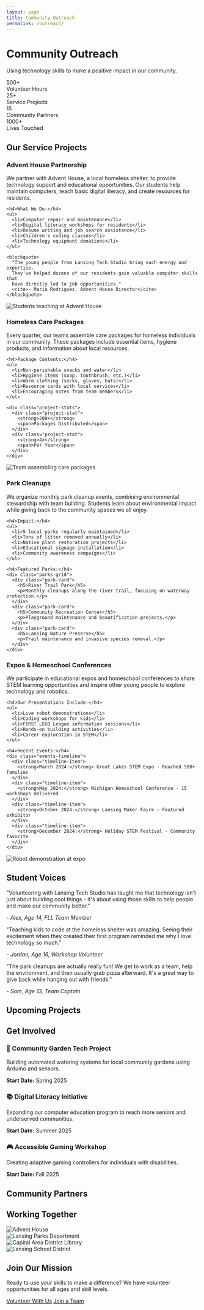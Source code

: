 ```yaml
---
layout: page
title: Community Outreach
permalink: /outreach/
---
```


<div class="outreach-hero">
  <h1>Community Outreach</h1>
  <p class="lead">Using technology skills to make a positive impact in our community.</p>
</div>

<div class="impact-stats">
  <div class="stat-item">
    <div class="stat-number">500+</div>
    <div class="stat-label">Volunteer Hours</div>
  </div>
  <div class="stat-item">
    <div class="stat-number">25+</div>
    <div class="stat-label">Service Projects</div>
  </div>
  <div class="stat-item">
    <div class="stat-number">15</div>
    <div class="stat-label">Community Partners</div>
  </div>
  <div class="stat-item">
    <div class="stat-number">1000+</div>
    <div class="stat-label">Lives Touched</div>
  </div>
</div>

## Our Service Projects

### Advent House Partnership

<div class="project-section">
  <div class="project-content">
    <p>
      We partner with Advent House, a local homeless shelter, to provide technology 
      support and educational opportunities. Our students help maintain computers, 
      teach basic digital literacy, and create resources for residents.
    </p>
    
    <h4>What We Do:</h4>
    <ul>
      <li>Computer repair and maintenance</li>
      <li>Digital literacy workshops for residents</li>
      <li>Resume writing and job search assistance</li>
      <li>Children's coding classes</li>
      <li>Technology equipment donations</li>
    </ul>
    
    <blockquote>
      "The young people from Lansing Tech Studio bring such energy and expertise. 
      They've helped dozens of our residents gain valuable computer skills that 
      have directly led to job opportunities."
      <cite>- Maria Rodriguez, Advent House Director</cite>
    </blockquote>
  </div>
  <div class="project-image">
    <img src="/assets/images/advent-house.jpg" alt="Students teaching at Advent House">
  </div>
</div>

### Homeless Care Packages

<div class="project-section">
  <div class="project-content">
    <p>
      Every quarter, our teams assemble care packages for homeless individuals in 
      our community. These packages include essential items, hygiene products, 
      and information about local resources.
    </p>
    
    <h4>Package Contents:</h4>
    <ul>
      <li>Non-perishable snacks and water</li>
      <li>Hygiene items (soap, toothbrush, etc.)</li>
      <li>Warm clothing (socks, gloves, hats)</li>
      <li>Resource cards with local services</li>
      <li>Encouraging notes from team members</li>
    </ul>
    
    <div class="project-stats">
      <div class="project-stat">
        <strong>200+</strong>
        <span>Packages Distributed</span>
      </div>
      <div class="project-stat">
        <strong>4x</strong>
        <span>Per Year</span>
      </div>
    </div>
  </div>
  <div class="project-image">
    <img src="/assets/images/care-packages.jpg" alt="Team assembling care packages">
  </div>
</div>

### Park Cleanups

<div class="project-section">
  <div class="project-content">
    <p>
      We organize monthly park cleanup events, combining environmental stewardship 
      with team building. Students learn about environmental impact while giving 
      back to the community spaces we all enjoy.
    </p>
    
    <h4>Impact:</h4>
    <ul>
      <li>5 local parks regularly maintained</li>
      <li>Tons of litter removed annually</li>
      <li>Native plant restoration projects</li>
      <li>Educational signage installation</li>
      <li>Community awareness campaigns</li>
    </ul>
    
    <h4>Featured Parks:</h4>
    <div class="parks-grid">
      <div class="park-card">
        <h5>River Trail Park</h5>
        <p>Monthly cleanups along the river trail, focusing on waterway protection.</p>
      </div>
      <div class="park-card">
        <h5>Community Recreation Center</h5>
        <p>Playground maintenance and beautification projects.</p>
      </div>
      <div class="park-card">
        <h5>Lansing Nature Preserve</h5>
        <p>Trail maintenance and invasive species removal.</p>
      </div>
    </div>
  </div>
</div>

### Expos & Homeschool Conferences

<div class="project-section">
  <div class="project-content">
    <p>
      We participate in educational expos and homeschool conferences to share 
      STEM learning opportunities and inspire other young people to explore 
      technology and robotics.
    </p>
    
    <h4>Our Presentations Include:</h4>
    <ul>
      <li>Live robot demonstrations</li>
      <li>Coding workshops for kids</li>
      <li>FIRST LEGO League information sessions</li>
      <li>Hands-on building activities</li>
      <li>Career exploration in STEM</li>
    </ul>
    
    <h4>Recent Events:</h4>
    <div class="events-timeline">
      <div class="timeline-item">
        <strong>March 2024:</strong> Great Lakes STEM Expo - Reached 500+ families
      </div>
      <div class="timeline-item">
        <strong>May 2024:</strong> Michigan Homeschool Conference - 15 workshops delivered
      </div>
      <div class="timeline-item">
        <strong>October 2024:</strong> Lansing Maker Faire - Featured exhibitor
      </div>
      <div class="timeline-item">
        <strong>December 2024:</strong> Holiday STEM Festival - Community favorite
      </div>
    </div>
  </div>
  <div class="project-image">
    <img src="/assets/images/expo-demo.jpg" alt="Robot demonstration at expo">
  </div>
</div>

## Student Voices

<div class="testimonials-grid">
  <div class="testimonial-card">
    <p>
      "Volunteering with Lansing Tech Studio has taught me that technology isn't 
      just about building cool things - it's about using those skills to help 
      people and make our community better."
    </p>
    <cite>- Alex, Age 14, FLL Team Member</cite>
  </div>
  
  <div class="testimonial-card">
    <p>
      "Teaching kids to code at the homeless shelter was amazing. Seeing their 
      excitement when they created their first program reminded me why I love 
      technology so much."
    </p>
    <cite>- Jordan, Age 16, Workshop Volunteer</cite>
  </div>
  
  <div class="testimonial-card">
    <p>
      "The park cleanups are actually really fun! We get to work as a team, 
      help the environment, and then usually grab pizza afterward. It's a great 
      way to give back while hanging out with friends."
    </p>
    <cite>- Sam, Age 13, Team Captain</cite>
  </div>
</div>

## Upcoming Projects

<div class="upcoming-projects">
  <h2>Get Involved</h2>
  <div class="project-preview-grid">
    <div class="project-preview">
      <h3>🌱 Community Garden Tech Project</h3>
      <p>Building automated watering systems for local community gardens using Arduino and sensors.</p>
      <strong>Start Date:</strong> Spring 2025
    </div>
    <div class="project-preview">
      <h3>📚 Digital Literacy Initiative</h3>
      <p>Expanding our computer education program to reach more seniors and underserved communities.</p>
      <strong>Start Date:</strong> Summer 2025
    </div>
    <div class="project-preview">
      <h3>🎮 Accessible Gaming Workshop</h3>
      <p>Creating adaptive gaming controllers for individuals with disabilities.</p>
      <strong>Start Date:</strong> Fall 2025
    </div>
  </div>
</div>

## Community Partners

<div class="partners-section">
  <h2>Working Together</h2>
  <div class="partners-grid">
    <div class="partner-logo">
      <img src="/assets/images/partner-advent-house.png" alt="Advent House">
    </div>
    <div class="partner-logo">
      <img src="/assets/images/partner-parks-dept.png" alt="Lansing Parks Department">
    </div>
    <div class="partner-logo">
      <img src="/assets/images/partner-library.png" alt="Capital Area District Library">
    </div>
    <div class="partner-logo">
      <img src="/assets/images/partner-schools.png" alt="Lansing School District">
    </div>
  </div>
</div>

<div class="volunteer-cta">
  <h2>Join Our Mission</h2>
  <p>Ready to use your skills to make a difference? We have volunteer opportunities for all ages and skill levels.</p>
  <div class="cta-buttons">
    <a href="/contact#volunteer" class="btn btn-primary">Volunteer With Us</a>
    <a href="/programs" class="btn btn-primary">Join a Team</a>
  </div>
</div>
